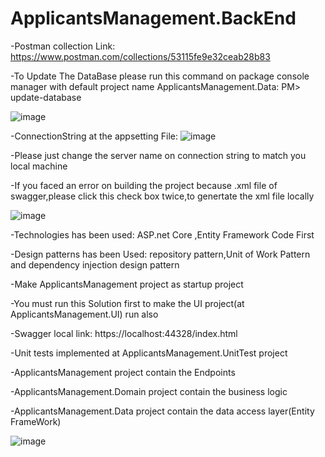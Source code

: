 # ApplicantsManagement.BackEnd

-Postman collection Link: https://www.postman.com/collections/53115fe9e32ceab28b83

-To Update The DataBase please run this command on package console manager with default project name ApplicantsManagement.Data:
 PM> update-database



![image](https://user-images.githubusercontent.com/95050832/148783540-97c2d3cf-9283-4c42-b780-5dfc7b848b17.png)

-ConnectionString at the appsetting File:
![image](https://user-images.githubusercontent.com/95050832/148783809-6da88c17-4f4a-4858-94df-06c25eaa8adc.png)

-Please just change the server name on connection string to match you local machine


-If you faced an error on building the project because .xml file of swagger,please click this check box twice,to genertate the xml file locally

![image](https://user-images.githubusercontent.com/95050832/149087190-9b749055-9aea-4754-9b19-6080fcbe3167.png)



-Technologies has been used:
ASP.net Core ,Entity Framework Code First


-Design patterns has been Used:
repository pattern,Unit of Work Pattern and dependency injection design pattern

-Make ApplicantsManagement project as startup project

-You must run this Solution first to make the UI project(at ApplicantsManagement.UI) run also

-Swagger local link: https://localhost:44328/index.html

-Unit tests implemented at ApplicantsManagement.UnitTest project

-ApplicantsManagement project contain the Endpoints

-ApplicantsManagement.Domain project contain the business logic

-ApplicantsManagement.Data project contain the data access layer(Entity FrameWork)

![image](https://user-images.githubusercontent.com/95050832/148789398-69abb9fa-a680-49b2-8fd3-8ad40726e8c5.png)





